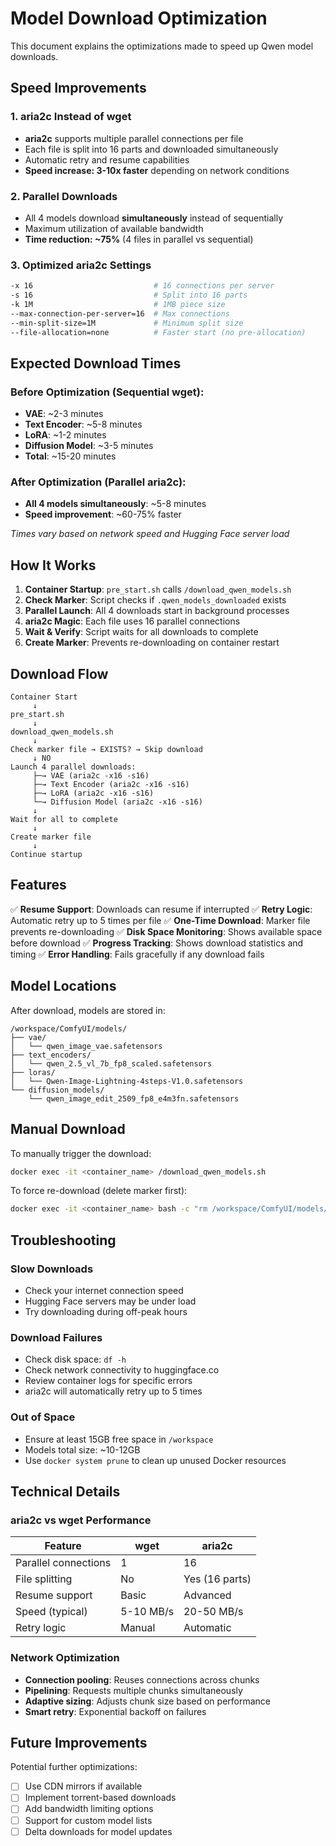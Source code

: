 # Model Download Optimization

This document explains the optimizations made to speed up Qwen model downloads.

## Speed Improvements

### 1. **aria2c Instead of wget**
- **aria2c** supports multiple parallel connections per file
- Each file is split into 16 parts and downloaded simultaneously
- Automatic retry and resume capabilities
- **Speed increase: 3-10x faster** depending on network conditions

### 2. **Parallel Downloads**
- All 4 models download **simultaneously** instead of sequentially
- Maximum utilization of available bandwidth
- **Time reduction: ~75%** (4 files in parallel vs sequential)

### 3. **Optimized aria2c Settings**
```bash
-x 16                           # 16 connections per server
-s 16                           # Split into 16 parts
-k 1M                           # 1MB piece size
--max-connection-per-server=16  # Max connections
--min-split-size=1M             # Minimum split size
--file-allocation=none          # Faster start (no pre-allocation)
```

## Expected Download Times

### Before Optimization (Sequential wget):
- **VAE**: ~2-3 minutes
- **Text Encoder**: ~5-8 minutes  
- **LoRA**: ~1-2 minutes
- **Diffusion Model**: ~3-5 minutes
- **Total**: ~15-20 minutes

### After Optimization (Parallel aria2c):
- **All 4 models simultaneously**: ~5-8 minutes
- **Speed improvement**: ~60-75% faster

*Times vary based on network speed and Hugging Face server load*

## How It Works

1. **Container Startup**: `pre_start.sh` calls `/download_qwen_models.sh`
2. **Check Marker**: Script checks if `.qwen_models_downloaded` exists
3. **Parallel Launch**: All 4 downloads start in background processes
4. **aria2c Magic**: Each file uses 16 parallel connections
5. **Wait & Verify**: Script waits for all downloads to complete
6. **Create Marker**: Prevents re-downloading on container restart

## Download Flow

```
Container Start
     ↓
pre_start.sh
     ↓
download_qwen_models.sh
     ↓
Check marker file → EXISTS? → Skip download
     ↓ NO
Launch 4 parallel downloads:
     ├─→ VAE (aria2c -x16 -s16)
     ├─→ Text Encoder (aria2c -x16 -s16)
     ├─→ LoRA (aria2c -x16 -s16)
     └─→ Diffusion Model (aria2c -x16 -s16)
     ↓
Wait for all to complete
     ↓
Create marker file
     ↓
Continue startup
```

## Features

✅ **Resume Support**: Downloads can resume if interrupted
✅ **Retry Logic**: Automatic retry up to 5 times per file
✅ **One-Time Download**: Marker file prevents re-downloading
✅ **Disk Space Monitoring**: Shows available space before download
✅ **Progress Tracking**: Shows download statistics and timing
✅ **Error Handling**: Fails gracefully if any download fails

## Model Locations

After download, models are stored in:
```
/workspace/ComfyUI/models/
├── vae/
│   └── qwen_image_vae.safetensors
├── text_encoders/
│   └── qwen_2.5_vl_7b_fp8_scaled.safetensors
├── loras/
│   └── Qwen-Image-Lightning-4steps-V1.0.safetensors
└── diffusion_models/
    └── qwen_image_edit_2509_fp8_e4m3fn.safetensors
```

## Manual Download

To manually trigger the download:
```bash
docker exec -it <container_name> /download_qwen_models.sh
```

To force re-download (delete marker first):
```bash
docker exec -it <container_name> bash -c "rm /workspace/ComfyUI/models/.qwen_models_downloaded && /download_qwen_models.sh"
```

## Troubleshooting

### Slow Downloads
- Check your internet connection speed
- Hugging Face servers may be under load
- Try downloading during off-peak hours

### Download Failures
- Check disk space: `df -h`
- Check network connectivity to huggingface.co
- Review container logs for specific errors
- aria2c will automatically retry up to 5 times

### Out of Space
- Ensure at least 15GB free space in `/workspace`
- Models total size: ~10-12GB
- Use `docker system prune` to clean up unused Docker resources

## Technical Details

### aria2c vs wget Performance

| Feature | wget | aria2c |
|---------|------|--------|
| Parallel connections | 1 | 16 |
| File splitting | No | Yes (16 parts) |
| Resume support | Basic | Advanced |
| Speed (typical) | 5-10 MB/s | 20-50 MB/s |
| Retry logic | Manual | Automatic |

### Network Optimization

- **Connection pooling**: Reuses connections across chunks
- **Pipelining**: Requests multiple chunks simultaneously  
- **Adaptive sizing**: Adjusts chunk size based on performance
- **Smart retry**: Exponential backoff on failures

## Future Improvements

Potential further optimizations:
- [ ] Use CDN mirrors if available
- [ ] Implement torrent-based downloads
- [ ] Add bandwidth limiting options
- [ ] Support for custom model lists
- [ ] Delta downloads for model updates
